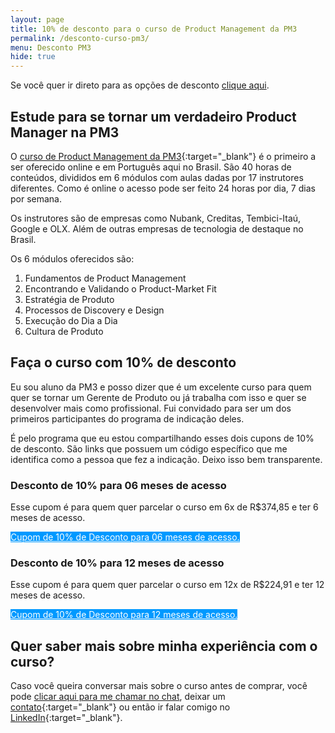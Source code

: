 ```yaml
---
layout: page
title: 10% de desconto para o curso de Product Management da PM3
permalink: /desconto-curso-pm3/
menu: Desconto PM3
hide: true
---
```


Se você quer ir direto para as opções de desconto <a href="#desconto" onclick="analytics.track('clicked-desconto')">clique aqui</a>.

<h2>Estude para se tornar um verdadeiro Product Manager na PM3</h2>

O [curso de Product Management da PM3](https://www.cursospm3.com.br/){:target="_blank"} é o primeiro a ser oferecido online e em Português aqui no Brasil. São 40 horas de conteúdos, divididos em 6 módulos com aulas dadas por 17 instrutores diferentes. Como é online o acesso pode ser feito 24 horas por dia, 7 dias por semana.

Os instrutores são de empresas como Nubank, Creditas, Tembici-Itaú, Google e OLX. Além de outras empresas de tecnologia de destaque no Brasil.

Os 6 módulos oferecidos são:

1. Fundamentos de Product Management
2. Encontrando e Validando o Product-Market Fit
3. Estratégia de Produto
4. Processos de Discovery e Design
5. Execução do Dia a Dia
6. Cultura de Produto

<h2 id="desconto">Faça o curso com 10% de desconto</h2>

Eu sou aluno da PM3 e posso dizer que é um excelente curso para quem quer se tornar um Gerente de Produto ou já trabalha com isso e quer se desenvolver mais como profissional. Fui convidado para ser um dos primeiros participantes do programa de indicação deles.

É pelo programa que eu estou compartilhando esses dois cupons de 10% de desconto. São links que possuem um código específico que me identifica como a pessoa que fez a indicação. Deixo isso bem transparente.

<h3>Desconto de 10% para 06 meses de acesso</h3>

Esse cupom é para quem quer parcelar o curso em 6x de R$374,85 e ter 6 meses de acesso.

<a class="button" style="color: #ffffff; background-color: #0099ff;" href="https://www.cursospm3.com.br/a/24975/BY7VEvg8" onclick="analytics.track('clicked-desconto-seis-meses')" target="_blank">Cupom de 10% de Desconto para 06 meses de acesso.</a>

<h3>Desconto de 10% para 12 meses de acesso</h3>

Esse cupom é para quem quer parcelar o curso em 12x de R$224,91 e ter 12 meses de acesso.

<a class="button" style="color: #ffffff; background-color: #0099ff;" href="https://www.cursospm3.com.br/a/24974/BY7VEvg8" onclick="analytics.track('clicked-desconto-doze-meses')" target="_blank">Cupom de 10% de Desconto para 12 meses de acesso.</a>

<h2>Quer saber mais sobre minha experiência com o curso?</h2>

Caso você queira conversar mais sobre o curso antes de comprar, você pode [clicar aqui para me chamar no chat](#hs-chat-open), deixar um [contato](/contato){:target="_blank"} ou então ir falar comigo no [LinkedIn](https://www.linkedin.com/in/felipecardosobarbosa/){:target="_blank"}.